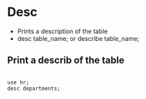 # Desc
- Prints a description of the table
- desc table_name; or describe table_name;
## Print a describ of the table
<pre>
<code>
use hr;
desc departments;
</code>
</pre>
